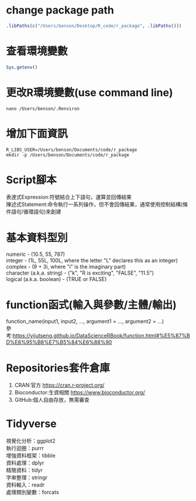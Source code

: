 # change package path 
```R
.libPaths(c("/Users/benson/Desktop/R_code/r_package", .libPaths()))
```
# 查看環境變數
```R
Sys.getenv()
```
# 更改R環境變數(use command line)
```
nano /Users/benson/.Renviron 
```
# 增加下面資訊
```
R_LIBS_USER=/Users/benson/Documents/code/r_package
mkdir -p /Users/benson/Documents/code/r_package
```
# Script腳本
表達式Expression:符號結合上下語句，運算並回傳結果  
陳述式Statement:命令執行一系列操作，但不會回傳結果，通常使用控制結構(條件語句/循環語句)來創建
# 基本資料型別
numeric - (10.5, 55, 787)  
integer - (1L, 55L, 100L, where the letter "L" declares this as an integer)  
complex - (9 + 3i, where "i" is the imaginary part)  
character (a.k.a. string) - ("k", "R is exciting", "FALSE", "11.5")  
logical (a.k.a. boolean) - (TRUE or FALSE)  

# function函式(輸入與參數/主體/輸出)
function_name(input1, input2, ..., argument1 = ..., argument2 = ...)  
參考:https://yijutseng.github.io/DataScienceRBook/function.html#%E5%87%BD%E6%95%B8%E7%B5%84%E6%88%90

# Repositories套件倉庫
1. CRAN:官方 https://cran.r-project.org/  
2. Bioconductor:生資相關 https://www.bioconductor.org/  
3. GitHub:個人自由存放，無需審查

# Tidyverse
視覺化分析：ggplot2  
執行迴圈：purrr  
增強資料框架：tibble  
資料處理：dplyr  
精簡資料：tidyr  
字串整理：stringr  
資料輸入：readr  
處理類別變數：forcats  
















